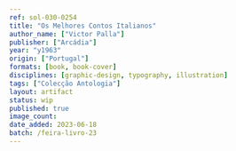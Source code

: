 ```yaml
---
ref: sol-030-0254
title: "Os Melhores Contos Italianos"
author_name: ["Victor Palla"]
publisher: ["Arcádia"]
year: "y1963"
origin: ["Portugal"]
formats: [book, book-cover]
disciplines: [graphic-design, typography, illustration]
tags: ["Colecção Antologia"]
layout: artifact
status: wip
published: true
image_count:
date_added: 2023-06-18
batch: /feira-livro-23
---
```

